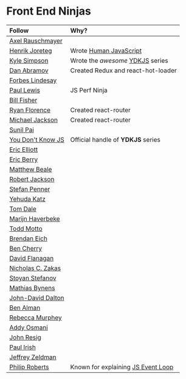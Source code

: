 # Front End Ninjas #
| Follow | Why? |
|:-------|:-----|
| [Axel Rauschmayer](https://twitter.com/rauschma) | |
| [Henrik Joreteg](https://twitter.com/HenrikJoreteg) | Wrote [Human JavaScript](http://read.humanjavascript.com/) |
| [Kyle Simpson](https://twitter.com/getify) | Wrote the *awesome* [YDKJS](https://github.com/getify/You-Dont-Know-JS/blob/master/README.md#you-dont-know-js-book-series) series |
| [Dan Abramov](https://twitter.com/dan_abramov) | Created Redux and react-hot-loader |
| [Forbes Lindesay](https://twitter.com/ForbesLindesay) | |
| [Paul Lewis](https://twitter.com/aerotwist) | JS Perf Ninja |
| [Bill Fisher](https://twitter.com/fisherwebdev) | |
| [Ryan Florence](https://twitter.com/ryanflorence) | Created react-router |
| [Michael Jackson](https://twitter.com/mjackson) | Created react-router |
| [Sunil Pai](https://twitter.com/threepointone) | |
| [You Don't Know JS](https://twitter.com/YDKJS) | Official handle of **YDKJS** series |
| [Eric Elliott](https://twitter.com/_ericelliott) | |
| [Eric Berry](https://twitter.com/coderberry) | |
| [Matthew Beale](https://twitter.com/mixonic) | |
| [Robert Jackson](https://twitter.com/rwjblue) | |
| [Stefan Penner](https://twitter.com/stefanpenner) | |
| [Yehuda Katz](https://twitter.com/wycats) | |
| [Tom Dale](https://twitter.com/tomdale) | |
| [Marijn Haverbeke](https://twitter.com/marijnjh) | |
| [Todd Motto](https://twitter.com/toddmotto) | |
| [Brendan Eich](https://twitter.com/BrendanEich) | |
| [Ben Cherry](https://twitter.com/bcherry) | |
| [David Flanagan](https://twitter.com/__DavidFlanagan) | |
| [Nicholas C. Zakas](https://twitter.com/slicknet) | |
| [Stoyan Stefanov](https://twitter.com/stoyanstefanov) | |
| [Mathias Bynens](https://twitter.com/mathias) | |
| [John-David Dalton](https://twitter.com/jdalton) | |
| [Ben Alman](https://twitter.com/cowboy) | |
| [Rebecca Murphey](https://twitter.com/rmurphey) | |
| [Addy Osmani](https://twitter.com/addyosmani) | |
| [John Resig](https://twitter.com/jeresig) | |
| [Paul Irish](https://twitter.com/paul_irish) | |
| [Jeffrey Zeldman](https://twitter.com/zeldman) | |
| [Philip Roberts](https://twitter.com/philip_roberts) | Known for explaining [JS Event Loop](http://latentflip.com/loupe) |
